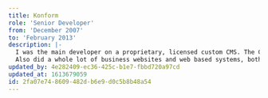 ```yaml
---
title: Konform
role: 'Senior Developer'
from: 'December 2007'
to: 'February 2013'
description: |-
  I was the main developer on a proprietary, licensed custom CMS. The CMS was written in PHP on Zend Framework.
  Also did a whole lot of business websites and web based systems, both small medium and large. The sites varied from small portfolio type sites to complex webshops and multi-user websites.
updated_by: 4e282409-ec36-425c-b1e7-fbbd720a97cd
updated_at: 1613679059
id: 2fa07e74-8609-482d-b6e9-d0c5b8b48a54
---
```

